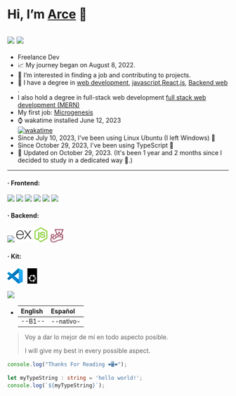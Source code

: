 # Hi, I’m **[Arce](https://www.linkedin.com/in/arcefelipe/)** 👋
![](https://img.shields.io/badge/Top%20Language-Javascript-brightgreen?logo=javascript&logoColor=yellow)
![](https://img.shields.io/badge/In%20Practice-Typescript-brightgreen?logo=typescript&logoColor=blue)
---
- Freelance Dev
- 📈 My journey began on August 8, 2022.
- 👀 I’m interested in finding a job and contributing to projects.
- 💎 I have a degree in [web development](https://www.coderhouse.com/certificados/637579203779c3000ed1cb30), [javascript](https://www.coderhouse.com/certificados/63f649e3f457ee000ea355d6),[React.js](https://www.coderhouse.com/certificados/6422ef2e1553510002cd5b4f),
[Backend web](https://www.coderhouse.com/certificados/6539a9e2f2e5240787425381?lang=es)  .
- I also hold a degree in full-stack web development [full stack web development (MERN)](https://www.coderhouse.com/certificados/6539a9e2f2e5242f3e42538c?lang=es)
- My first job: [Microgenesis](https://microgenesis.net/)
- ⌚ wakatime installed June 12, 2023 </br>
        [![wakatime](https://wakatime.com/badge/user/5171ea5a-2f95-4085-b61a-0a425c9d1f8b.svg)](https://wakatime.com/@5171ea5a-2f95-4085-b61a-0a425c9d1f8b)
- Since July 10, 2023, I've been using Linux Ubuntu (I left Windows) 🐧
- Since October 29, 2023, I've been using TypeScript 🔵
- 🧿 Updated on October 29, 2023. (It's been 1 year and 2 months since I decided to study in a dedicated way 🎉.)
<hr>

<h4>· Frontend: </h4>
<div>
    <img height="35px" src="https://cdn.iconscout.com/icon/free/png-512/figma-2296071-1912030.png?f=avif&w=256" />
    <img height="35px" src="https://cdn.jsdelivr.net/gh/devicons/devicon/icons/html5/html5-original.svg" />
    <img height="35px" src="https://cdn.jsdelivr.net/gh/devicons/devicon/icons/css3/css3-original.svg" />
    <img height="35px" src="https://cdn.jsdelivr.net/gh/devicons/devicon/icons/javascript/javascript-original.svg" /> 
    <img height="35px" src="https://cdn.jsdelivr.net/gh/devicons/devicon/icons/react/react-original.svg" />
    <img height="35px" src="https://cdn.jsdelivr.net/gh/devicons/devicon/icons/tailwindcss/tailwindcss-plain.svg" />
</div>
<h4>· Backend: </h4>
<div>
        <img height="35px" src="https://cdn.jsdelivr.net/gh/devicons/devicon/icons/mongodb/mongodb-original.svg" />
        <img height="35px" src="https://github.com/devicons/devicon/blob/master/icons/express/express-original.svg" />
        <img height="35px" src="https://github.com/devicons/devicon/blob/master/icons/nodejs/nodejs-original.svg" />
        <img height="30px" src="https://github.com/devicons/devicon/blob/master/icons/jest/jest-plain.svg" />
        
</div>
<h4>· Kit: </h4>
<div>
        <img height="35px" src="https://github.com/devicons/devicon/blob/master/icons/vscode/vscode-original.svg" />
        <img height="35px" src="https://github.com/devicons/devicon/blob/master/icons/ubuntu/ubuntu-plain.svg" />
</div>

[![](https://github-readme-stats.vercel.app/api?username=arceprogramando&show_icons=true&theme=radical&rank_icon=github)](https://www.linkedin.com/in/arcefelipe/)
- | English | Español   |
  | ------- | --------- |
  | --B1--  | --nativo- |

> Voy a dar lo mejor de mí en todo aspecto posible.
>
> I will give my best in every possible aspect.

```javascript
console.log("Thanks For Reading ❤️🖥️❤️");
```
```typescript
let myTypeString : string = 'hello world!';
console.log(`${myTypeString}`);
```


